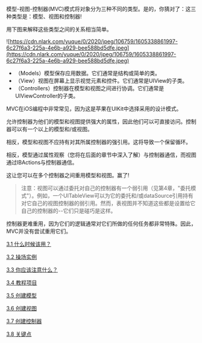 模型-视图-控制器(MVC)模式将对象分为三种不同的类型。是的，你猜对了：这三种类型是：模型、视图和控制器!

用下图来解释这些类型之间的关系相当简单。

![https://cdn.nlark.com/yuque/0/2020/jpeg/106759/1605338861997-6c27f6a3-225a-4e6b-a929-bee588bd5dfe.jpeg](https://cdn.nlark.com/yuque/0/2020/jpeg/106759/1605338861997-6c27f6a3-225a-4e6b-a929-bee588bd5dfe.jpeg)

- （Models）模型保存应用数据。它们通常是结构或简单的类。
- （View）视图在屏幕上显示视觉元素和控件。它们通常是UIView的子类。
- （Controllers）控制器在模型和视图之间进行协调。它们通常是UIViewController的子类。

MVC在iOS编程中非常常见，因为这是苹果在UIKit中选择采用的设计模式。

允许控制器为他们的模型和视图提供强大的属性，因此他们可以可直接访问。控制器可以有一个以上的模型和/或视图。

相反，模型和视图不应持有对其所属控制器的强引用。这将导致一个保留循环。

相反，模型通过属性观察（您将在后面的章节中深入了解）与控制器通信，而视图通过IBActions与控制器通信。

这让您可以在多个控制器之间重用模型和视图。赢了!

> 注意：视图可以通过委托对自己的控制器有一个弱引用（见第4章，"委托模式"）。例如，一个UITableView可以为它的委托和/或dataSource引用持有对它自己的视图控制器的弱引用。然而，表视图并不知道这些都是设置给它自己的控制器的--它们只是碰巧是这样。

控制器更难重用，因为它们的逻辑通常对它们所做的任何任务都非常特殊。因此，MVC并没有尝试重用它们。

[3.1 什么时候该用？](https://www.notion.so/3-1-222ed41982ca45259bce81332529426c)

[3.2 操场实例](https://www.notion.so/3-2-daa0000a6a754e1f9b26b3001985d153)

[3.3 你应该注意什么？](https://www.notion.so/3-3-dddf693168634b55a440ee13a3e7e3ba)

[3.4 教程项目](https://www.notion.so/3-4-7f1c4a156cdd4fde8bfe3792b7bcb5db)

[3.5 创建模型](https://www.notion.so/3-5-7baf65bc15ae49b49ecd6f3a6535a018)

[3.6 创建视图](https://www.notion.so/3-6-eb1964ab5b3b49c79f28a0cedf0bc828)

[3.7 创建控制器](https://www.notion.so/3-7-a873aa7439f94d288ad9377bab2ce293)

[3.8 关键点](https://www.notion.so/3-8-7432d9462ce149bd80b71a02ec416175)